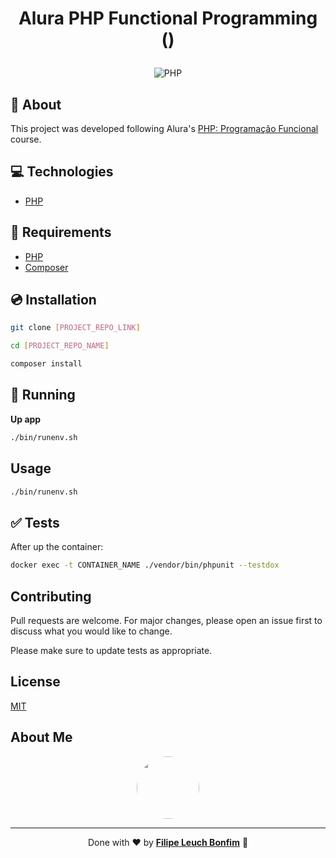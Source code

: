 # <p align="center">Alura PHP Functional Programming () </p>

<p align="center">
<img src="https://img.shields.io/badge/php-8.0-green" alt="PHP"/>
</p>

## 💬 About

This project was developed following Alura's [PHP: Programação Funcional](https://cursos.alura.com.br/course/php-programacao-funcional) course.

## :computer: Technologies

-   [PHP](https://www.php.net/)

## :scroll: Requirements

-   [PHP](https://www.php.net/)
-   [Composer](https://getcomposer.org/)

## :cd: Installation

```sh
git clone [PROJECT_REPO_LINK]
```

```sh
cd [PROJECT_REPO_NAME]
```

```sh
composer install
```

## :runner: Running

**Up app**

```sh
./bin/runenv.sh
```

## Usage

```sh
./bin/runenv.sh
```

## :white_check_mark: Tests

After up the container:

```sh
docker exec -t CONTAINER_NAME ./vendor/bin/phpunit --testdox
```

## Contributing

Pull requests are welcome. For major changes, please open an issue first to discuss what you would like to change.

Please make sure to update tests as appropriate.

## License

[MIT](https://choosealicense.com/licenses/mit/)

## About Me

<p align="center">
    <a style="font-weight: bold" href="https://www.linkedin.com/in/filipe1309/">
    <img style="border-radius:50%" width="100px; "src="https://avatars.githubusercontent.com/u/2081014?s=60&v=4"/>
    </a>
</p>

---

<p align="center">
Done with ♥ by <a style="font-weight: bold" href="https://www.linkedin.com/in/filipe1309/">Filipe Leuch Bonfim</a> 🖖

</p>
